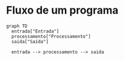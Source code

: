 # Fluxo de um programa

```mermaid
graph TD
  entrada["Entrada"]
  processamento["Processamento"]
  saida["Saída"]

  entrada --> processamento --> saida
```
